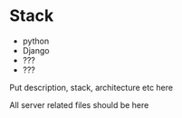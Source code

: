 # Stack
- python
- Django
- ???
- ???

Put description, stack, architecture etc here

All server related files should be here
